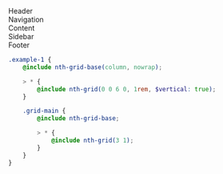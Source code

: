 <div class="example-1">
  <div class="grid-header">Header</div>
  <div class="grid-navigation">Navigation</div>
  <div class="grid-main">
    <div class="grid-content">Content</div>
    <div class="grid-sidebar">Sidebar</div>
  </div>
  <div class="grid-footer">Footer</div>
</div>

```scss
.example-1 {
    @include nth-grid-base(column, nowrap);

    > * {
        @include nth-grid(0 0 6 0, 1rem, $vertical: true);
    }

    .grid-main {
        @include nth-grid-base;

        > * {
            @include nth-grid(3 1);
        }
    }
}
```